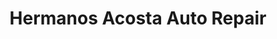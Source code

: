 ---
title: "Hermanos Acosta Auto Repair"
url: /milwaukee/hermanos-acosta-auto-repair/
shop: Autowerkstatt
---